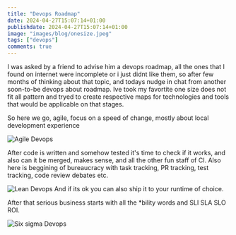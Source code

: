 ```yaml
---
title: "Devops Roadmap"
date: 2024-04-27T15:07:14+01:00
publishdate: 2024-04-27T15:07:14+01:00
image: "images/blog/onesize.jpeg"
tags: ["devops"]
comments: true
---
```


I was asked by a friend to advise him a devops roadmap, all the ones that I
found on internet were incomplete or i just didnt like them, so after few months
of thinking about that topic, and todays nudge in chat from another soon-to-be
devops about roadmap. Ive took my favortite one size does not fit all pattern
and tryed to create respective maps for technologies and tools that would be
applicable on that stages.

So here we go, agile, focus on a speed of change, mostly about local development
experience

![Agile Devops](/images/blog/Agile_devops_apr_2024.png)

After code is written and somehow tested it's time to check if it works, and
also can it be merged, makes sense, and all the other fun staff of CI. Also here
is beggining of bureaucracy with task tracking, PR tracking, test tracking, code
review debates etc.

![Lean Devops](/images/blog/Lean_Devops_Apr_2024.png) And if its ok you can also
ship it to your runtime of choice.

After that serious business starts with all the *bility words and SLI SLA SLO
ROI.

![Six sigma Devops](/images/blog/Six_Sigma_Devops_Apr_2024.png)
